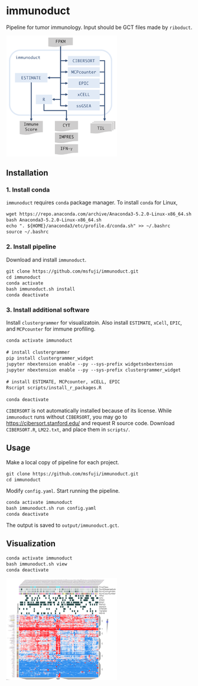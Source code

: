 # immunoduct
Pipeline for tumor immunology. Input should be GCT files made by `riboduct`.

<img src="misc/immunoduct_flowchart.png" width="300px">

## Installation
### 1. Install conda
`immunoduct` requires `conda` package manager. To install `conda` for Linux,
```
wget https://repo.anaconda.com/archive/Anaconda3-5.2.0-Linux-x86_64.sh
bash Anaconda3-5.2.0-Linux-x86_64.sh
echo ". ${HOME}/anaconda3/etc/profile.d/conda.sh" >> ~/.bashrc
source ~/.bashrc
```

### 2. Install pipeline
Download and install `immunoduct`.
```
git clone https://github.com/msfuji/immunoduct.git
cd immunoduct
conda activate
bash immunoduct.sh install
conda deactivate
```

### 3. Install additional software
Install `clustergrammer` for visualizatoin. Also install `ESTIMATE`, `xCell`,
`EPIC`, and `MCPcounter` for immune profiling.
```
conda activate immunoduct

# install clustergrammer
pip install clustergrammer_widget
jupyter nbextension enable --py --sys-prefix widgetsnbextension
jupyter nbextension enable --py --sys-prefix clustergrammer_widget

# install ESTIMATE, MCPcounter, xCELL, EPIC
Rscript scripts/install_r_packages.R

conda deactivate
```

`CIBERSORT` is not automatically installed because of its license.
While `immunoduct` runs without `CIBERSORT`, you may go to
https://cibersort.stanford.edu/ and request R source code.
Download `CIBERSORT.R`, `LM22.txt`, and place them in `scripts/`.

## Usage
Make a local copy of pipeline for each project.
```
git clone https://github.com/msfuji/immunoduct.git
cd immunoduct
```
Modify `config.yaml`. Start running the pipeline.
```
conda activate immunoduct
bash immunoduct.sh run config.yaml
conda deactivate
```
The output is saved to `output/immunoduct.gct`.

## Visualization
```
conda activate immunoduct
bash immunoduct.sh view
conda deactivate
```
<img src="misc/TCGA_MSI_CRC.png" width="300px">
